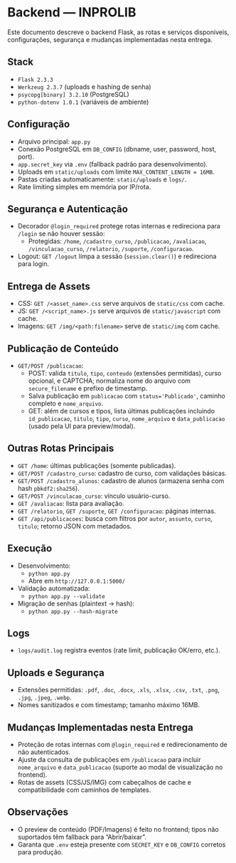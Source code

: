 # Backend — INPROLIB

Este documento descreve o backend Flask, as rotas e serviços disponíveis, configurações, segurança e mudanças implementadas nesta entrega.

## Stack
- `Flask 2.3.3`
- `Werkzeug 2.3.7` (uploads e hashing de senha)
- `psycopg[binary] 3.2.10` (PostgreSQL)
- `python-dotenv 1.0.1` (variáveis de ambiente)

## Configuração
- Arquivo principal: `app.py`
- Conexão PostgreSQL em `DB_CONFIG` (dbname, user, password, host, port).
- `app.secret_key` via `.env` (fallback padrão para desenvolvimento).
- Uploads em `static/uploads` com limite `MAX_CONTENT_LENGTH = 16MB`.
- Pastas criadas automaticamente: `static/uploads` e `logs/`.
- Rate limiting simples em memória por IP/rota.

## Segurança e Autenticação
- Decorador `@login_required` protege rotas internas e redireciona para `/login` se não houver sessão:
  - Protegidas: `/home`, `/cadastro_curso`, `/publicacao`, `/avaliacao`, `/vinculacao_curso`, `/relatorio`, `/suporte`, `/configuracao`.
- Logout: `GET /logout` limpa a sessão (`session.clear()`) e redireciona para login.

## Entrega de Assets
- CSS: `GET /<asset_name>.css` serve arquivos de `static/css` com cache.
- JS: `GET /<script_name>.js` serve arquivos de `static/javascript` com cache.
- Imagens: `GET /img/<path:filename>` serve de `static/img` com cache.

## Publicação de Conteúdo
- `GET/POST /publicacao`:
  - POST: valida `titulo`, `tipo`, `conteudo` (extensões permitidas), curso opcional, e CAPTCHA; normaliza nome do arquivo com `secure_filename` e prefixo de timestamp.
  - Salva publicação em `publicacao` com `status='Publicado'`, caminho completo e `nome_arquivo`.
  - GET: além de cursos e tipos, lista últimas publicações incluindo `id_publicacao`, `titulo`, `tipo`, `curso`, `nome_arquivo` e `data_publicacao` (usado pela UI para preview/modal).

## Outras Rotas Principais
- `GET /home`: últimas publicações (somente publicadas).
- `GET/POST /cadastro_curso`: cadastro de curso, com validações básicas.
- `GET/POST /cadastro_alunos`: cadastro de alunos (armazena senha com hash `pbkdf2:sha256`).
- `GET/POST /vinculacao_curso`: vínculo usuário-curso.
- `GET /avaliacao`: lista para avaliação.
- `GET /relatorio`, `GET /suporte`, `GET /configuracao`: páginas internas.
- `GET /api/publicacoes`: busca com filtros por `autor`, `assunto`, `curso`, `titulo`; retorno JSON com metadados.

## Execução
- Desenvolvimento:
  - `python app.py`
  - Abre em `http://127.0.0.1:5000/`
- Validação automatizada:
  - `python app.py --validate`
- Migração de senhas (plaintext -> hash):
  - `python app.py --hash-migrate`

## Logs
- `logs/audit.log` registra eventos (rate limit, publicação OK/erro, etc.).

## Uploads e Segurança
- Extensões permitidas: `.pdf`, `.doc`, `.docx`, `.xls`, `.xlsx`, `.csv`, `.txt`, `.png`, `.jpg`, `.jpeg`, `.webp`.
- Nomes sanitizados e com timestamp; tamanho máximo 16MB.

## Mudanças Implementadas nesta Entrega
- Proteção de rotas internas com `@login_required` e redirecionamento de não autenticados.
- Ajuste da consulta de publicações em `/publicacao` para incluir `nome_arquivo` e `data_publicacao` (suporte ao modal de visualização no frontend).
- Rotas de assets (CSS/JS/IMG) com cabeçalhos de cache e compatibilidade com caminhos de templates.

## Observações
- O preview de conteúdo (PDF/Imagens) é feito no frontend; tipos não suportados têm fallback para “Abrir/baixar”.
- Garanta que `.env` esteja presente com `SECRET_KEY` e `DB_CONFIG` corretos para produção.